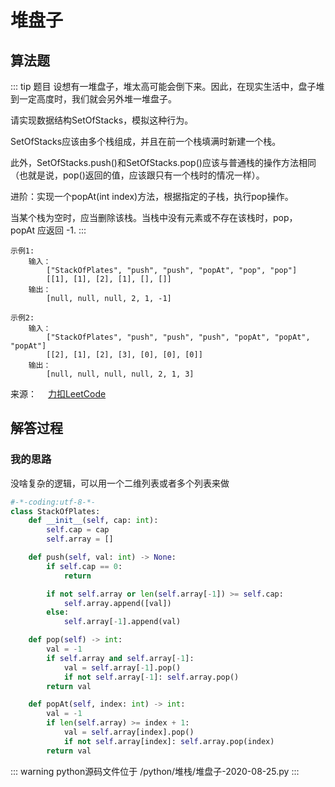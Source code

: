 #  堆盘子

##  算法题

::: tip 题目
设想有一堆盘子，堆太高可能会倒下来。因此，在现实生活中，盘子堆到一定高度时，我们就会另外堆一堆盘子。

请实现数据结构SetOfStacks，模拟这种行为。

SetOfStacks应该由多个栈组成，并且在前一个栈填满时新建一个栈。

此外，SetOfStacks.push()和SetOfStacks.pop()应该与普通栈的操作方法相同（也就是说，pop()返回的值，应该跟只有一个栈时的情况一样）。

进阶：实现一个popAt(int index)方法，根据指定的子栈，执行pop操作。

当某个栈为空时，应当删除该栈。当栈中没有元素或不存在该栈时，pop，popAt 应返回 -1.
:::

~~~
示例1:
    输入：
        ["StackOfPlates", "push", "push", "popAt", "pop", "pop"]
        [[1], [1], [2], [1], [], []]
    输出：
        [null, null, null, 2, 1, -1]
~~~

~~~
示例2:
    输入：
        ["StackOfPlates", "push", "push", "push", "popAt", "popAt", "popAt"]
        [[2], [1], [2], [3], [0], [0], [0]]
    输出：
        [null, null, null, null, 2, 1, 3]
~~~

来源：&emsp; [力扣LeetCode](https://leetcode-cn.com/problems/stack-of-plates-lcci)


##  解答过程

### 我的思路

没啥复杂的逻辑，可以用一个二维列表或者多个列表来做

```python
#-*-coding:utf-8-*-
class StackOfPlates:
    def __init__(self, cap: int):
        self.cap = cap
        self.array = []

    def push(self, val: int) -> None:
        if self.cap == 0:
            return

        if not self.array or len(self.array[-1]) >= self.cap:
            self.array.append([val])
        else:
            self.array[-1].append(val)

    def pop(self) -> int:
        val = -1
        if self.array and self.array[-1]:
            val = self.array[-1].pop()
            if not self.array[-1]: self.array.pop()
        return val

    def popAt(self, index: int) -> int:
        val = -1
        if len(self.array) >= index + 1:
            val = self.array[index].pop()
            if not self.array[index]: self.array.pop(index)
        return val
```

::: warning python源码文件位于
/python/堆栈/堆盘子-2020-08-25.py
:::
